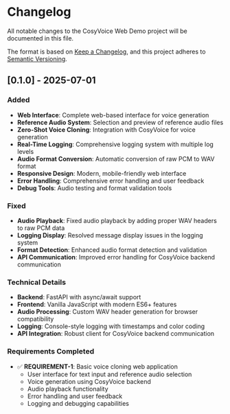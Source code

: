 # Changelog

All notable changes to the CosyVoice Web Demo project will be documented in this file.

The format is based on [Keep a Changelog](https://keepachangelog.com/en/1.0.0/),
and this project adheres to [Semantic Versioning](https://semver.org/spec/v2.0.0.html).

## [0.1.0] - 2025-07-01

### Added
- **Web Interface**: Complete web-based interface for voice generation
- **Reference Audio System**: Selection and preview of reference audio files
- **Zero-Shot Voice Cloning**: Integration with CosyVoice for voice generation
- **Real-Time Logging**: Comprehensive logging system with multiple log levels
- **Audio Format Conversion**: Automatic conversion of raw PCM to WAV format
- **Responsive Design**: Modern, mobile-friendly web interface
- **Error Handling**: Comprehensive error handling and user feedback
- **Debug Tools**: Audio testing and format validation tools

### Fixed
- **Audio Playback**: Fixed audio playback by adding proper WAV headers to raw PCM data
- **Logging Display**: Resolved message display issues in the logging system
- **Format Detection**: Enhanced audio format detection and validation
- **API Communication**: Improved error handling for CosyVoice backend communication

### Technical Details
- **Backend**: FastAPI with async/await support
- **Frontend**: Vanilla JavaScript with modern ES6+ features
- **Audio Processing**: Custom WAV header generation for browser compatibility
- **Logging**: Console-style logging with timestamps and color coding
- **API Integration**: Robust client for CosyVoice backend communication

### Requirements Completed
- ✅ **REQUIREMENT-1**: Basic voice cloning web application
  - User interface for text input and reference audio selection
  - Voice generation using CosyVoice backend
  - Audio playback functionality
  - Error handling and user feedback
  - Logging and debugging capabilities
